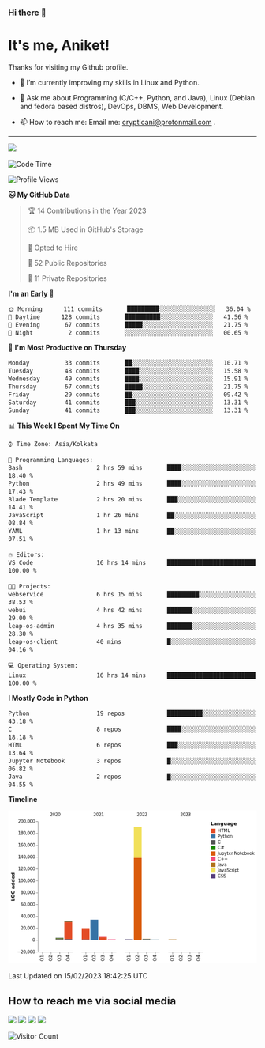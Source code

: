 ### Hi there 👋

   # It's me, Aniket!
   Thanks for visiting my Github profile.

<!--
**crypticani/crypticani** is a ✨ _special_ ✨ repository because its `README.md` (this file) appears on your GitHub profile. -->

- 🌱 I’m currently improving my skills in Linux and Python.

- 💬 Ask me about Programming (C/C++, Python, and Java), Linux (Debian and fedora based distros), DevOps, DBMS, Web Development.

- 📫 How to reach me: Email me: crypticani@protonmail.com .

---

<a href="#"><img src="https://github-readme-stats.vercel.app/api?username=crypticani&show_icons=true&hide_border=false&layout=default&theme=dracula&count_private=true"></a>

<!--START_SECTION:waka-->
![Code Time](http://img.shields.io/badge/Code%20Time-416%20hrs%2052%20mins-blue)

![Profile Views](http://img.shields.io/badge/Profile%20Views-7-blue)

**🐱 My GitHub Data** 

> 🏆 14 Contributions in the Year 2023
 > 
> 📦 1.5 MB Used in GitHub's Storage 
 > 
> 💼 Opted to Hire
 > 
> 📜 52 Public Repositories 
 > 
> 🔑 11 Private Repositories  
 > 
**I'm an Early 🐤** 

```text
🌞 Morning      111 commits       █████████░░░░░░░░░░░░░░░░   36.04 % 
🌆 Daytime      128 commits       ██████████░░░░░░░░░░░░░░░   41.56 % 
🌃 Evening       67 commits       █████░░░░░░░░░░░░░░░░░░░░   21.75 % 
🌙 Night          2 commits       ░░░░░░░░░░░░░░░░░░░░░░░░░   00.65 % 

```
📅 **I'm Most Productive on Thursday** 

```text
Monday          33 commits       ██░░░░░░░░░░░░░░░░░░░░░░░   10.71 % 
Tuesday         48 commits       ████░░░░░░░░░░░░░░░░░░░░░   15.58 % 
Wednesday       49 commits       ████░░░░░░░░░░░░░░░░░░░░░   15.91 % 
Thursday        67 commits       █████░░░░░░░░░░░░░░░░░░░░   21.75 % 
Friday          29 commits       ██░░░░░░░░░░░░░░░░░░░░░░░   09.42 % 
Saturday        41 commits       ███░░░░░░░░░░░░░░░░░░░░░░   13.31 % 
Sunday          41 commits       ███░░░░░░░░░░░░░░░░░░░░░░   13.31 % 

```


📊 **This Week I Spent My Time On** 

```text
⌚︎ Time Zone: Asia/Kolkata

💬 Programming Languages: 
Bash                     2 hrs 59 mins       ████░░░░░░░░░░░░░░░░░░░░░   18.40 % 
Python                   2 hrs 49 mins       ████░░░░░░░░░░░░░░░░░░░░░   17.43 % 
Blade Template           2 hrs 20 mins       ███░░░░░░░░░░░░░░░░░░░░░░   14.41 % 
JavaScript               1 hr 26 mins        ██░░░░░░░░░░░░░░░░░░░░░░░   08.84 % 
YAML                     1 hr 13 mins        ██░░░░░░░░░░░░░░░░░░░░░░░   07.51 % 

🔥 Editors: 
VS Code                  16 hrs 14 mins      █████████████████████████   100.00 % 

🐱‍💻 Projects: 
webservice               6 hrs 15 mins       █████████░░░░░░░░░░░░░░░░   38.53 % 
webui                    4 hrs 42 mins       ███████░░░░░░░░░░░░░░░░░░   29.00 % 
leap-os-admin            4 hrs 35 mins       ███████░░░░░░░░░░░░░░░░░░   28.30 % 
leap-os-client           40 mins             █░░░░░░░░░░░░░░░░░░░░░░░░   04.16 % 

💻 Operating System: 
Linux                    16 hrs 14 mins      █████████████████████████   100.00 % 

```

**I Mostly Code in Python** 

```text
Python                   19 repos            ██████████░░░░░░░░░░░░░░░   43.18 % 
C                        8 repos             ████░░░░░░░░░░░░░░░░░░░░░   18.18 % 
HTML                     6 repos             ███░░░░░░░░░░░░░░░░░░░░░░   13.64 % 
Jupyter Notebook         3 repos             █░░░░░░░░░░░░░░░░░░░░░░░░   06.82 % 
Java                     2 repos             █░░░░░░░░░░░░░░░░░░░░░░░░   04.55 % 

```


**Timeline**

![Chart not found](https://raw.githubusercontent.com/crypticani/crypticani/master/charts/bar_graph.png) 


 Last Updated on 15/02/2023 18:42:25 UTC
<!--END_SECTION:waka-->

## How to reach me via social media
<p>
<a href="https://www.linkedin.com/in/crypticani/"><img src="https://img.shields.io/badge/-LinkedIn-blue?&style=for-the-badge&logo=linkedin&logoColor=white" height=30></a> 
<a href="https://twitter.com/crypticani"><img src="https://img.shields.io/badge/twitter-%231DA1F2.svg?&style=for-the-badge&logo=twitter&logoColor=white" height=30></a> 
<a href="https://www.quora.com/profile/Cryptic-Ani"><img src="https://img.shields.io/badge/-Quora-critical?&style=for-the-badge&logo=quora&logoColor=white" height=30></a>   
<a href="https://t.me/crypticani"><img src="https://img.shields.io/badge/-Telegram-informational?&style=for-the-badge&logo=telegram&logoColor=white" height=30></a> 

</p>

![Visitor Count](https://profile-counter.glitch.me/{crypticani}/count.svg)
